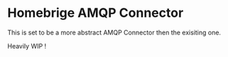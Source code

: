# Homebrige AMQP Connector

This is set to be a more abstract AMQP Connector then the exisiting one.

Heavily WIP !